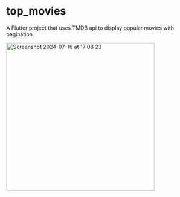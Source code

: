 # top_movies

A Flutter project that uses TMDB api to display popular movies with pagination.

<img width="392" alt="Screenshot 2024-07-16 at 17 08 23" src="https://github.com/user-attachments/assets/32d58f84-9b95-48cb-946b-2a71d059cc0a">
